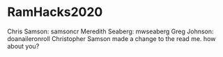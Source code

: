 # RamHacks2020
Chris Samson: samsoncr
Meredith Seaberg: mwseaberg
Greg Johnson: doanaileronroll
Christopher Samson made a change to the read me. how about you?